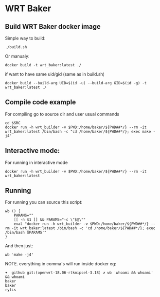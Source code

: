 # WRT Baker

## Build WRT Baker docker image
Simple way to build:

    ./build.sh

Or manualy:

    docker build -t wrt_baker:latest ./

if want to have same uid/gid (same as in build.sh)

    docker build --build-arg UID=$(id -u) --build-arg GID=$(id -g) -t wrt_baker:latest ./

## Compile code example
For compiling go to source dir and user usual commands

    cd $SRC
    docker run -h wrt_builder -v $PWD:/home/baker/${PWD##*/} --rm -it wrt_baker:latest /bin/bash -c "cd /home/baker/${PWD##*/}; exec make -j4"

## Interactive mode:
For running in interactive mode

    docker run -h wrt_builder -v $PWD:/home/baker/${PWD##*/} --rm -it wrt_baker:latest

## Running
For running you can source this script:

    wb () {
        PARAMS=""
        [[ -n $1 ]] && PARAMS="-c \"$@\""
        eval "docker run -h wrt_builder -v $PWD:/home/baker/${PWD##*/} --rm -it wrt_baker:latest /bin/bash -c 'cd /home/baker/${PWD##*/}; exec /bin/bash $PARAMS'"
    }


And then just:

    wb 'make -j4'

NOTE. everything in comma's will run inside docker eg:

    ➜  github git:(openwrt-18.06-rtkmipsel-3.18) ✗ wb 'whoami && whoami' && whoami
    baker
    baker
    rytis
